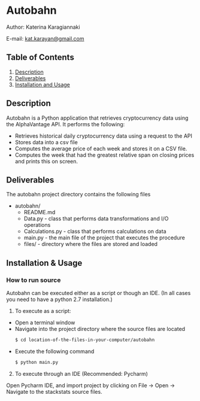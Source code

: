 # Autobahn

Author: Katerina Karagiannaki

E-mail: kat.karayan@gmail.com

## Table of Contents
1. [Description](#description)
2. [Deliverables](#deliverables)
5. [Installation and Usage](#installation)

## Description <a name="description"></a>
Autobahn is a Python application that retrieves cryptocurrency data using the AlphaVantage API.
It performs the following:
- Retrieves historical daily cryptocurrency data using a request to the API
- Stores data into a csv file
- Computes the average price of each week and stores it on a CSV file.
- Computes the week that had the greatest relative span on closing prices
and prints this on screen.


## Deliverables <a name="deliverables"></a>
The autobahn project directory contains the following files
- autobahn/
  *  README.md 
  *  Data.py - class that performs data transformations and I/O operations
  *  Calculations.py - class that performs calculations on data
  *  main.py - the main file of the project that executes the procedure
  *  files/ - directory where the files are stored and loaded



## Installation & Usage <a name="installation"></a>
### How to run source
Autobahn can be executed either as a script or though an IDE.
(In all cases you need to have a python 2.7 installation.)

1. To execute as a script:
- Open a terminal window
- Navigate into the project directory where the source files are located
    ```sh
    $ cd location-of-the-files-in-your-computer/autobahn
    ```
- Execute the following command
    ```sh
    $ python main.py
    ```

2. To execute through an IDE (Recommended: Pycharm)

Open Pycharm IDE, and import project by clicking on File -> Open -> Navigate to the stackstats source files.